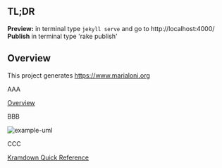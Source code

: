 ## TL;DR
**Preview:** in terminal type `jekyll serve` and go to http://localhost:4000/ \
**Publish** in terminal type 'rake publish'


## Overview
This project generates https://www.marialoni.org 

AAA

[Overview](http://www.plantuml.com/plantuml/proxy?cache=no&src=https://raw.githubusercontent.com/rednaw/site/main/marialoni.iuml)

BBB

![example-uml](http://www.plantuml.com/plantuml/proxy?cache=no&src=https://raw.githubusercontent.com/jonashackt/plantuml-markdown/master/example-uml.iuml)

CCC

[Kramdown Quick Reference](https://kramdown.gettalong.org/quickref.html)
